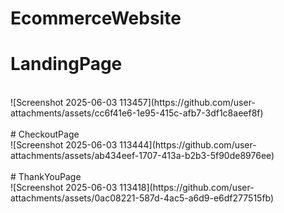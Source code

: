 # EcommerceWebsite

# LandingPage
<br/>
![Screenshot 2025-06-03 113457](https://github.com/user-attachments/assets/cc6f41e6-1e95-415c-afb7-3df1c8aeef8f)
<br/>
<br/>
# CheckoutPage
<br/>
![Screenshot 2025-06-03 113444](https://github.com/user-attachments/assets/ab434eef-1707-413a-b2b3-5f90de8976ee)
<br/>
<br/>
# ThankYouPage
<br/>
![Screenshot 2025-06-03 113418](https://github.com/user-attachments/assets/0ac08221-587d-4ac5-a6d9-e6df277515fb)



